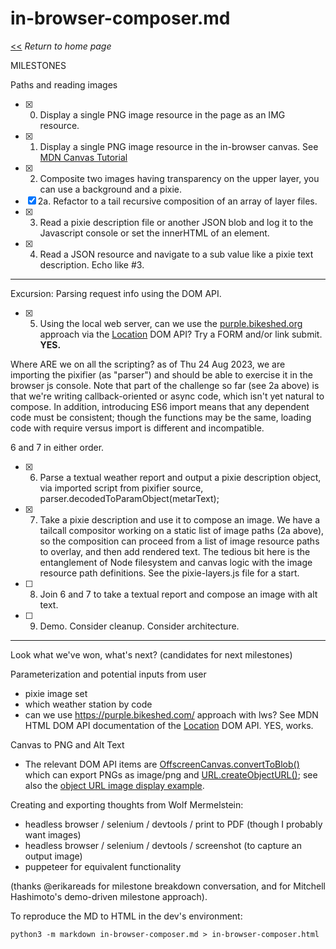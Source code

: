 # in-browser-composer.md

[<<](/) _Return to home page_

MILESTONES

Paths and reading images

- [x] 0. Display a single PNG image resource in the page as an IMG resource.
- [x] 1. Display a single PNG image resource in the in-browser canvas. See [MDN Canvas Tutorial](https://developer.mozilla.org/en-US/docs/Web/API/Canvas_API/Tutorial/Using_images)
- [x] 2. Composite two images having transparency on the upper layer, you can use a background and a pixie.
- [x] 2a. Refactor to a tail recursive composition of an array of layer files.
- [x] 3. Read a pixie description file or another JSON blob and log it to the Javascript console or set the innerHTML of an element.
- [x] 4. Read a JSON resource and navigate to a sub value like a pixie text description. Echo like #3.

----
Excursion: Parsing request info using the DOM API.

- [x] 5. Using the local web server, can we use the [purple.bikeshed.org](http://purple.bikeshed.org) approach via the [Location](https://developer.mozilla.org/en-US/docs/Web/API/Location) DOM API? Try a FORM and/or link submit. **YES.**

Where ARE we on all the scripting? as of Thu 24 Aug 2023, we are importing the
pixifier (as "parser") and should be able to exercise it in the browser js
console. Note that part of the challenge so far (see 2a above) is that we're
writing callback-oriented or async code, which isn't yet natural to compose.
In addition, introducing ES6 import means that any dependent code must be
consistent; though the functions may be the same, loading code with require
versus import is different and incompatible.

6 and 7 in either order.

- [x] 6. Parse a textual weather report and output a pixie description object, via imported script from pixifier source, parser.decodedToParamObject(metarText);
- [x] 7. Take a pixie description and use it to compose an image. We have a tailcall compositor working on a static list of image paths (2a above), so the composition can proceed from a list of image resource paths to overlay, and then add rendered text. The tedious bit here is the entanglement of Node filesystem and canvas logic with the image resource path definitions. See the pixie-layers.js file for a start.
- [ ] 8. Join 6 and 7 to take a textual report and compose an image with alt text.
- [ ] 9. Demo. Consider cleanup. Consider architecture.

----

Look what we've won, what's next? (candidates for next milestones)

Parameterization and potential inputs from user
- pixie image set
- which weather station by code
- can we use https://purple.bikeshed.com/ approach with lws? See MDN HTML DOM API documentation of the [Location](https://developer.mozilla.org/en-US/docs/Web/API/Location) DOM API. YES, works.

Canvas to PNG and Alt Text
- The relevant DOM API items are [OffscreenCanvas.convertToBlob()](https://developer.mozilla.org/en-US/docs/Web/API/OffscreenCanvas/convertToBlob) which can export PNGs as image/png and [URL.createObjectURL()](https://developer.mozilla.org/en-US/docs/Web/API/URL/createObjectURL_static); see also the [object URL image display example](https://developer.mozilla.org/en-US/docs/Web/API/File_API/Using_files_from_web_applications#example_using_object_urls_to_display_images).

Creating and exporting thoughts from Wolf Mermelstein:

* headless browser / selenium / devtools / print to PDF (though I probably want images)
* headless browser / selenium / devtools / screenshot (to capture an output image)
* puppeteer for equivalent functionality

(thanks @erikareads for milestone breakdown conversation, and for Mitchell Hashimoto's demo-driven milestone approach).

To reproduce the MD to HTML in the dev's environment:
```
python3 -m markdown in-browser-composer.md > in-browser-composer.html
```
